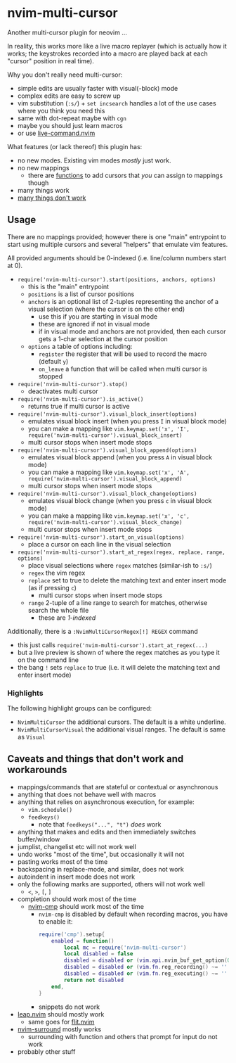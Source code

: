 # nvim-multi-cursor

Another multi-cursor plugin for neovim ...

In reality, this works more like a live macro replayer
(which is actually how it works;
the keystrokes recorded into a macro are played back at each "cursor" position in real time).

Why you don't really need multi-cursor:
* simple edits are usually faster with visual(-block) mode
* complex edits are easy to screw up
* vim substitution (`:s/`) + `set incsearch` handles a lot of the use cases where you think you need this
* same with dot-repeat maybe with `cgn`
* maybe you should just learn macros
* or use [live-command.nvim](https://github.com/smjonas/live-command.nvim)

What features (or lack thereof) this plugin has:
* no new modes. Existing vim modes *mostly* just work.
* no new mappings
    * there are [functions](#usage) to add cursors that *you* can assign to mappings though
* many things work
* [many things don't work](#caveats-and-things-that-dont-work-and-workarounds)

## Usage

There are no mappings provided;
however there is one "main" entrypoint to start using multiple cursors
and several "helpers" that emulate vim features.

All provided arguments should be 0-indexed (i.e. line/column numbers start at 0).

* `require('nvim-multi-cursor').start(positions, anchors, options)`
    * this is the "main" entrypoint
    * `positions` is a list of cursor positions
    * `anchors` is an optional list of 2-tuples representing the anchor of a visual selection (where the cursor is on the other end)
        * use this if you are starting in visual mode
        * these are ignored if not in visual mode
        * if in visual mode and anchors are not provided, then each cursor gets a 1-char selection at the cursor position
    * `options` a table of options including:
        * `register` the register that will be used to record the macro (default `y`)
        * `on_leave` a function that will be called when multi cursor is stopped
* `require('nvim-multi-cursor').stop()`
    * deactivates multi cursor
* `require('nvim-multi-cursor').is_active()`
    * returns true if multi cursor is active
* `require('nvim-multi-cursor').visual_block_insert(options)`
    * emulates visual block insert (when you press `I` in visual block mode)
    * you can make a mapping like `vim.keymap.set('x', 'I', require('nvim-multi-cursor').visual_block_insert)`
    * multi cursor stops when insert mode stops
* `require('nvim-multi-cursor').visual_block_append(options)`
    * emulates visual block append (when you press `A` in visual block mode)
    * you can make a mapping like `vim.keymap.set('x', 'A', require('nvim-multi-cursor').visual_block_append)`
    * multi cursor stops when insert mode stops
* `require('nvim-multi-cursor').visual_block_change(options)`
    * emulates visual block change (when you press `c` in visual block mode)
    * you can make a mapping like `vim.keymap.set('x', 'c', require('nvim-multi-cursor').visual_block_change)`
    * multi cursor stops when insert mode stops
* `require('nvim-multi-cursor').start_on_visual(options)`
    * place a cursor on each line in the visual selection
* `require('nvim-multi-cursor').start_at_regex(regex, replace, range, options)`
    * place visual selections where `regex` matches (similar-ish to `:s/`)
    * `regex` the vim regex
    * `replace` set to true to delete the matching text and enter insert mode (as if pressing `c`)
        * multi cursor stops when insert mode stops
    * `range` 2-tuple of a line range to search for matches, otherwise search the whole file
        * these are *1-indexed*

Additionally, there is a `:NvimMultiCursorRegex[!] REGEX` command
* this just calls `require('nvim-multi-cursor').start_at_regex(...)`
* but a live preview is shown of where the regex matches as you type it on the command line
* the bang `!` sets `replace` to true (i.e. it will delete the matching text and enter insert mode)

### Highlights

The following highlight groups can be configured:
* `NvimMultiCursor` the additional cursors. The default is a white underline.
* `NvimMultiCursorVisual` the additional visual ranges. The default is same as `Visual`

## Caveats and things that don't work and workarounds

* mappings/commands that are stateful or contextual or asynchronous
* anything that does not behave well with macros
* anything that relies on asynchronous execution, for example:
    * `vim.schedule()`
    * `feedkeys()`
        * note that `feedkeys("...", "t")` *does* work
* anything that makes and edits and then immediately switches buffer/window
* jumplist, changelist etc will not work well
* undo works "most of the time", but occasionally it will not
* pasting works most of the time
* backspacing in replace-mode, and similar, does not work
* autoindent in insert mode does not work
* only the following marks are supported, others will not work well
    * `<`, `>`, `[`, `]`
* completion should work most of the time
    * [nvim-cmp](https://github.com/hrsh7th/nvim-cmp) should work most of the time
        * `nvim-cmp` is disabled by default when recording macros, you have to enable it:
            ```lua
            require('cmp').setup{
                enabled = function()
                    local mc = require('nvim-multi-cursor')
                    local disabled = false
                    disabled = disabled or (vim.api.nvim_buf_get_option(0, 'buftype') == 'prompt')
                    disabled = disabled or (vim.fn.reg_recording() ~= '' and not mc.is_active())
                    disabled = disabled or (vim.fn.reg_executing() ~= '' and not mc.is_active())
                    return not disabled
                end,
            }
            ```
        * snippets do not work
* [leap.nvim](https://github.com/ggandor/leap.nvim) should mostly work
    * same goes for [flit.nvim](https://github.com/ggandor/flit.nvim)
* [nvim-surround](https://github.com/kylechui/nvim-surround) mostly works
    * surrounding with function and others that prompt for input do not work
* probably other stuff
